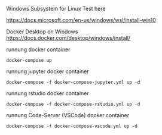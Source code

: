 Windows Subsystem for Linux 
Test here

https://docs.microsoft.com/en-us/windows/wsl/install-win10

Docker Desktop on Windows
https://docs.docker.com/desktop/windows/install/


runnung docker container

```
docker-compose up
```

runnung jupyter docker container 

```
docker-compose -f docker-compose-jupyter.yml up -d
```

runnung rstudio docker container 

```
docker-compose -f docker-compose-rstudio.yml up -d
```

runnung Code-Server (VSCode) docker container 

```
docker-compose -f docker-compose-vscode.yml up -d
```